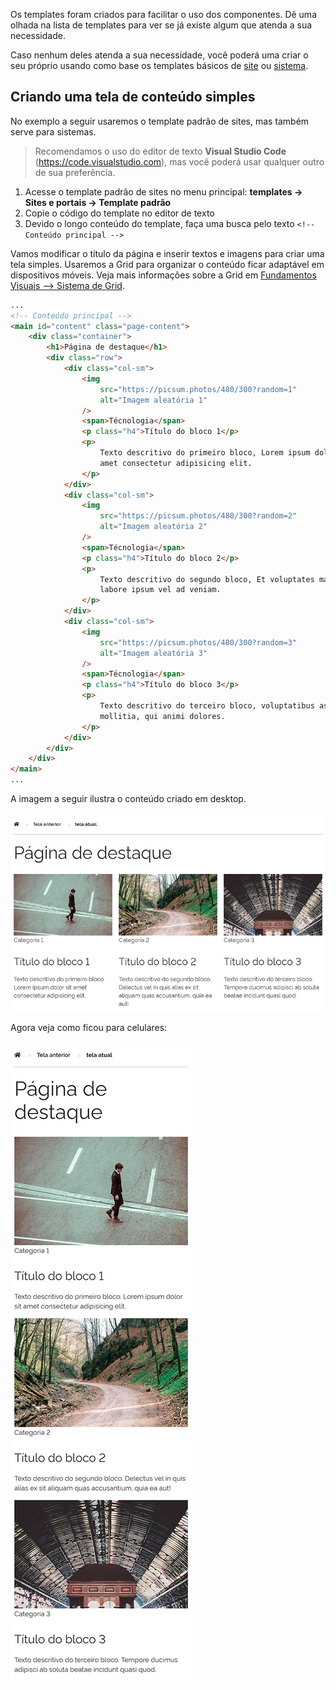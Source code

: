 Os templates foram criados para facilitar o uso dos componentes. Dê uma olhada na lista de templates para ver se já existe algum que atenda a sua necessidade.

Caso nenhum deles atenda a sua necessidade, você poderá uma criar o seu próprio usando como base os templates básicos de [site](../../templates/site) ou [sistema](../../templates/system).

## Criando uma tela de conteúdo simples

No exemplo a seguir usaremos o template padrão de sites, mas também serve para sistemas.

> Recomendamos o uso do editor de texto **Visual Studio Code** (<https://code.visualstudio.com>), mas você poderá usar qualquer outro de sua preferência.

1. Acesse o template padrão de sites no menu principal: **templates -> Sites e portais -> Template padrão**
1. Copie o código do template no editor de texto
1. Devido o longo conteúdo do template, faça uma busca pelo texto `<!-- Conteúdo principal -->`

Vamos modificar o título da página e inserir textos e imagens para criar uma tela simples. Usaremos a Grid para organizar o conteúdo ficar adaptável em dispositivos móveis. Veja mais informações sobre a Grid em [Fundamentos Visuais --> Sistema de Grid](ds/fundamentos-visuais/grid).

```html
...
<!-- Conteúdo principal -->
<main id="content" class="page-content">
    <div class="container">
        <h1>Página de destaque</h1>
        <div class="row">
            <div class="col-sm">
                <img
                    src="https://picsum.photos/480/300?random=1"
                    alt="Imagem aleatória 1"
                />
                <span>Técnologia</span>
                <p class="h4">Título do bloco 1</p>
                <p>
                    Texto descritivo do primeiro bloco, Lorem ipsum dolor sit
                    amet consectetur adipisicing elit.
                </p>
            </div>
            <div class="col-sm">
                <img
                    src="https://picsum.photos/480/300?random=2"
                    alt="Imagem aleatória 2"
                />
                <span>Técnologia</span>
                <p class="h4">Título do bloco 2</p>
                <p>
                    Texto descritivo do segundo bloco, Et voluptates magni ex
                    labore ipsum vel ad veniam.
                </p>
            </div>
            <div class="col-sm">
                <img
                    src="https://picsum.photos/480/300?random=3"
                    alt="Imagem aleatória 3"
                />
                <span>Técnologia</span>
                <p class="h4">Título do bloco 3</p>
                <p>
                    Texto descritivo do terceiro bloco, voluptatibus asperiores
                    mollitia, qui animi dolores.
                </p>
            </div>
        </div>
    </div>
</main>
...
```

A imagem a seguir ilustra o conteúdo criado em desktop.

<div class="d-inline-block border mb-3">

![Versão Desktop da tela - são mostrados 3 blocos de conteúdo](images/example-iPad.png)

</div>

Agora veja como ficou para celulares:

<div class="d-inline-block border">

![Versão Celular - cada bloco aparece abaixo do outro](images/example-iPhoneX.png)

</div>
